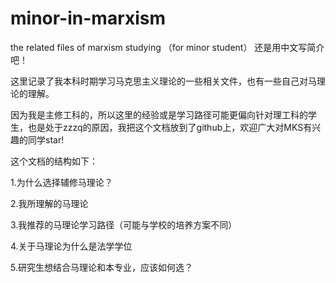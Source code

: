 # minor-in-marxism
the related files of marxism studying （for minor student）
还是用中文写简介吧！

这里记录了我本科时期学习马克思主义理论的一些相关文件，也有一些自己对马理论的理解。

因为我是主修工科的，所以这里的经验或是学习路径可能更偏向针对理工科的学生，也是处于zzzq的原因，我把这个文档放到了github上，欢迎广大对MKS有兴趣的同学star!

这个文档的结构如下：

  1.为什么选择辅修马理论？

  2.我所理解的马理论
  
  3.我推荐的马理论学习路径（可能与学校的培养方案不同）
  
  4.关于马理论为什么是法学学位
  
  5.研究生想结合马理论和本专业，应该如何选？
